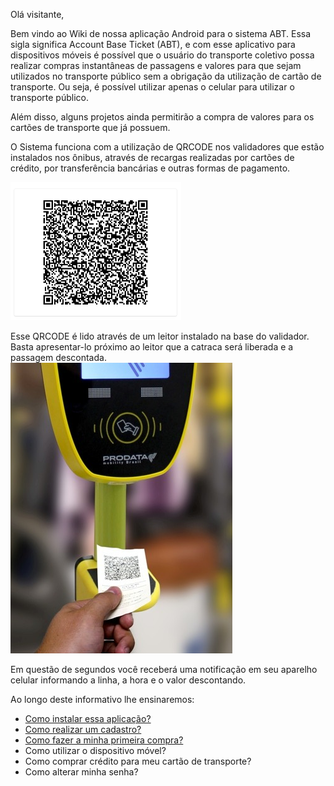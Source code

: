 Olá visitante,

Bem vindo ao Wiki de nossa aplicação Android para o sistema ABT.
Essa sigla significa Account Base Ticket (ABT), e com esse aplicativo para dispositivos móveis é possível que o usuário do transporte coletivo possa realizar compras instantâneas de passagens e valores para que sejam utilizados no transporte público sem a obrigação da utilização de cartão de transporte. Ou seja, é possível utilizar apenas o celular para utilizar o transporte público.

Além disso, alguns projetos ainda permitirão a compra de valores para os cartões de transporte que já possuem. 

O Sistema funciona com a utilização de QRCODE nos validadores que estão instalados nos ônibus, através de recargas realizadas por cartões de crédito, por transferência bancárias e outras formas de pagamento.

![image.png](/.attachments/image-3f8904f9-e1dc-4554-86ff-e8eee41ec3d4.png)<br>

Esse QRCODE é lido através de um leitor instalado na base do validador. Basta apresentar-lo próximo ao leitor que a catraca será liberada e a passagem descontada.<br>
![image.png](/.attachments/image-40185a6f-5bfb-4f5b-81c0-3759548511d7.png)<br>



Em questão de segundos você receberá uma notificação em seu aparelho celular informando a linha, a hora e o valor descontando.




Ao longo deste informativo lhe ensinaremos:

- [Como instalar essa aplicação?](/ABT-%2D-app-Android/1.-Como-instalar-o-ABT-em-meu-celular?)
- [Como realizar um cadastro?](/ABT-%2D-app-Android/2.1.-Como-realizar-o-cadastro.-Parte-1)
- [Como fazer a minha primeira compra?](/ABT-%2D-app-Android/3.1.-Primeira-compra)
- Como utilizar o dispositivo móvel?
- Como comprar crédito para meu cartão de transporte?
- Como alterar minha senha?